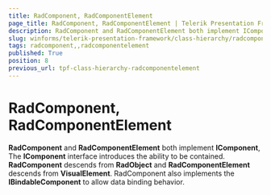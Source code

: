 ```yaml
---
title: RadComponent, RadComponentElement
page_title: RadComponent, RadComponentElement | Telerik Presentation Framework
description: RadComponent and RadComponentElement both implement IComponent, The IComponent interface introduces the ability to be contained.
slug: winforms/telerik-presentation-framework/class-hierarchy/radcomponent,-radcomponentelement
tags: radcomponent,,radcomponentelement
published: True
position: 8
previous_url: tpf-class-hierarchy-radcomponentelement
---
```


# RadComponent, RadComponentElement

__RadComponent__ and __RadComponentElement__ both implement __IComponent__, The __IComponent__ interface introduces the ability to be contained. __RadComponent__ descends from __RadObject__ and __RadComponentElement__ descends from __VisualElement__. RadComponent also implements the __IBindableComponent__ to allow data binding behavior.
